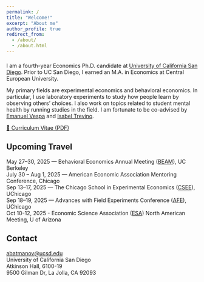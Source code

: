 ```yaml
---
permalink: /
title: "Welcome!"
excerpt: "About me"
author_profile: true
redirect_from: 
  - /about/
  - /about.html
---
```



<div style="margin-top: 1.5em;"></div>


I am a fourth-year Economics Ph.D. candidate at <a href="https://economics.ucsd.edu" target="_blank">University of California San Diego</a>. Prior to UC San Diego, I earned an M.A. in Economics at Central European University.

My primary fields are experimental economics and behavioral economics. In particular, I use laboratory experiments to study how people learn by observing others’ choices. I also work on topics related to student mental health by running studies in the field. I am fortunate to be co-advised by <a href="https://sites.google.com/site/emanuelvespa/" target="_blank">Emanuel Vespa</a> and <a href="https://econweb.ucsd.edu/~itrevino/" target="_blank">Isabel Trevino</a>.

<a href="/files/CV_Alisher_2025_05.pdf" target="_blank">📄 Curriculum Vitae (PDF)</a>


<!-- You can find the pronunciation of my first name [here](https://www.howtopronounce.com/alisher#google_vignette). -->

Upcoming Travel
------
May 27–30, 2025 — Behavioral Economics Annual Meeting (<a href="https://blogs.cornell.edu/beam/beam2025/" target="_blank">BEAM</a>), UC Berkeley  
July 30 – Aug 1, 2025 — American Economic Association Mentoring Conference, Chicago  
Sep 13–17, 2025 — The Chicago School in Experimental Economics (<a href="https://voices.uchicago.edu/jlist/the-chicago-school-in-experimental-economics-2025/" target="_blank">CSEE</a>), UChicago  
Sep 18–19, 2025 — Advances with Field Experiments Conference (<a href="https://economics.uchicago.edu/advances-with-field-experiments-conference" target="_blank">AFE</a>), UChicago  
Oct 10-12, 2025 - Economic Science Association (<a href="http://w3.econlab.arizona.edu/esa2025/" target="_blank">ESA</a>) North American Meeting, U of Arizona 

<!-- - <span style="color:#333333"><strong>Aug 18-21, 2025 -- SITE, Stanford</strong></span>   -->


Contact 
------
[abatmanov@ucsd.edu](mailto:abatmanov@ucsd.edu)\
University of California San Diego\
Atkinson Hall, 6100-19\
9500 Gilman Dr, La Jolla, CA 92093